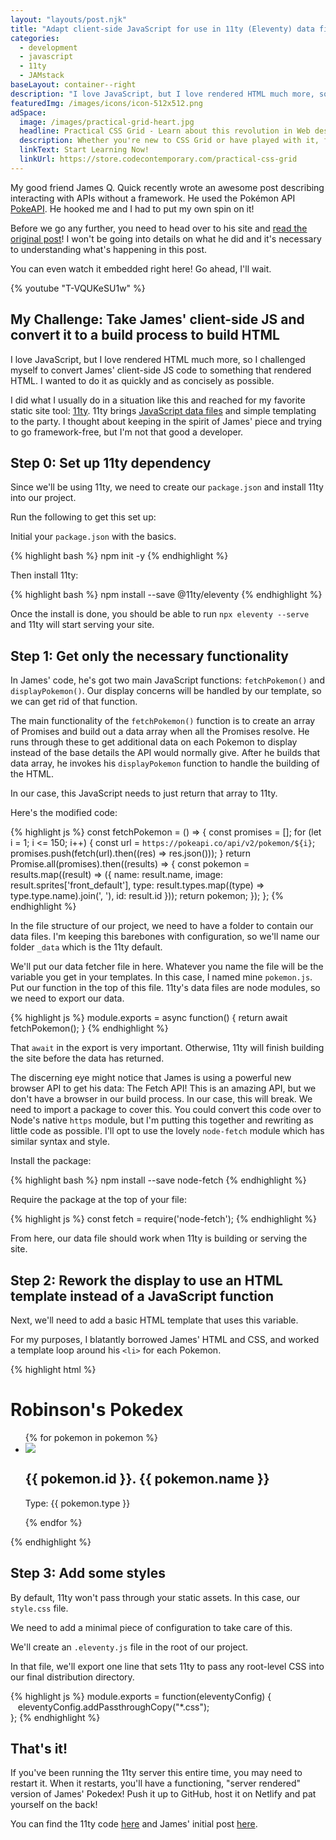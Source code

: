 ```yaml
---
layout: "layouts/post.njk"
title: "Adapt client-side JavaScript for use in 11ty (Eleventy) data files"
categories:
  - development
  - javascript
  - 11ty
  - JAMstack
baseLayout: container--right
description: "I love JavaScript, but I love rendered HTML much more, so I challenged myself to convert James' client-side JS code to something that rendered HTML. I wanted to do it as quickly and as concisely as possible."
featuredImg: /images/icons/icon-512x512.png
adSpace: 
  image: /images/practical-grid-heart.jpg
  headline: Practical CSS Grid - Learn about this revolution in Web design!
  description: Whether you're new to CSS Grid or have played with it, finding practical examples of this new layout mechanism is the best way to learn its power. Sign up below for two hours of practical grid knowledge just for you!
  linkText: Start Learning Now!
  linkUrl: https://store.codecontemporary.com/practical-css-grid
---
```


My good friend James Q. Quick recently wrote an awesome post describing interacting with APIs without a framework. He used the Pokémon API [PokeAPI](https://pokeapi.co/). He hooked me and I had to put my own spin on it!

Before we go any further, you need to head over to his site and [read the original post](https://www.jamesqquick.com/blog/build-a-pokedex-with-vanilla-javascript)! I won't be going into details on what he did and it's necessary to understanding what's happening in this post.

You can even watch it embedded right here! Go ahead, I'll wait.

{% youtube "T-VQUKeSU1w" %}

## My Challenge: Take James' client-side JS and convert it to a build process to build HTML

I love JavaScript, but I love rendered HTML much more, so I challenged myself to convert James' client-side JS code to something that rendered HTML. I wanted to do it as quickly and as concisely as possible.

I did what I usually do in a situation like this and reached for my favorite static site tool: [11ty](https://11ty.io). 11ty brings [JavaScript data files](/blog/using-eleventys-javascript-data-files/) and simple templating to the party. I thought about keeping in the spirit of James' piece and trying to go framework-free, but I'm not that good a developer.

## Step 0: Set up 11ty dependency

Since we'll be using 11ty, we need to create our `package.json` and install 11ty into our project.

Run the following to get this set up:

Initial your `package.json` with the basics.

{% highlight bash %}
npm init -y
{% endhighlight %}

Then install 11ty:

{% highlight bash %}
npm install --save @11ty/eleventy
{% endhighlight %}

Once the install is done, you should be able to run `npx eleventy --serve` and 11ty will start serving your site. 

## Step 1: Get only the necessary functionality

In James' code, he's got two main JavaScript functions: `fetchPokemon()` and `displayPokemon()`. Our display concerns will be handled by our template, so we can get rid of that function. 

The main functionality of the `fetchPokemon()` function is to create an array of Promises and build out a data array when all the Promises resolve. He runs through these to get additional data on each Pokemon to display instead of the base details the API would normally give. After he builds that data array, he invokes his `displayPokemon` function to handle the building of the HTML.

In our case, this JavaScript needs to just return that array to 11ty.

Here's the modified code: 

{% highlight js %}
const fetchPokemon = () => {
    const promises = [];
    for (let i = 1; i <= 150; i++) {
        const url = `https://pokeapi.co/api/v2/pokemon/${i}`;
        promises.push(fetch(url).then((res) => res.json()));
    }
    return Promise.all(promises).then((results) => {
        const pokemon = results.map((result) => ({
            name: result.name,
            image: result.sprites['front_default'],
            type: result.types.map((type) => type.type.name).join(', '),
            id: result.id
        }));
        return pokemon;
    });
};
{% endhighlight %}

In the file structure of our project, we need to have a folder to contain our data files. I'm keeping this barebones with configuration, so we'll name our folder `_data` which is the 11ty default.

We'll put our data fetcher file in here. Whatever you name the file will be the variable you get in your templates. In this case, I named mine `pokemon.js`. Put our function in the top of this file. 11ty's data files are node modules, so we need to export our data.

{% highlight js %}
module.exports = async function() {
    return await fetchPokemon();
}
{% endhighlight %}

That `await` in the export is very important. Otherwise, 11ty will finish building the site before the data has returned.

The discerning eye might notice that James is using a powerful new browser API to get his data: The Fetch API! This is an amazing API, but we don't have a browser in our build process. In our case, this will break. We need to import a package to cover this. You could convert this code over to Node's native `https` module, but I'm putting this together and rewriting as little code as possible. I'll opt to use the lovely `node-fetch` module which has similar syntax and style.

Install the package:

{% highlight bash %}
npm install --save node-fetch
{% endhighlight %}

Require the package at the top of your file:

{% highlight js %}
const fetch = require('node-fetch');
{% endhighlight %}

From here, our data file should work when 11ty is building or serving the site.

## Step 2: Rework the display to use an HTML template instead of a JavaScript function

Next, we'll need to add a basic HTML template that uses this variable.

For my purposes, I blatantly borrowed James' HTML and CSS, and worked a template loop around his `<li>` for each Pokemon.

{% highlight html %}
<div class="container">
    <h1>Robinson's Pokedex</h1>
    <ul id="pokedex">
        {% for pokemon in pokemon %}
            <li class="card">
                <img class="card-image" src="{{ pokemon.image }}"/>
                <h2 class="card-title">{{ pokemon.id }}. {{ pokemon.name }}</h2>
                <p class="card-subtitle">Type: {{ pokemon.type }}</p>
            </li>
        {% endfor %}
    </ul>
</div>
{% endhighlight %}

## Step 3: Add some styles

By default, 11ty won't pass through your static assets. In this case, our `style.css` file.

We need to add a minimal piece of configuration to take care of this.

We'll create an `.eleventy.js` file in the root of our project.

In that file, we'll export one line that sets 11ty to pass any root-level CSS into our final distribution directory.

{% highlight js %}
module.exports = function(eleventyConfig) {  
   eleventyConfig.addPassthroughCopy("*.css");  
};
{% endhighlight %}

## That's it!

If you've been running the 11ty server this entire time, you may need to restart it. When it restarts, you'll have a functioning, "server rendered" version of James' Pokedex! Push it up to GitHub, host it on Netlify and pat yourself on the back!

You can find the 11ty code [here](https://github.com/brob/pokedex-11ty) and James' initial post [here](https://www.jamesqquick.com/blog/build-a-pokedex-with-vanilla-javascript).
